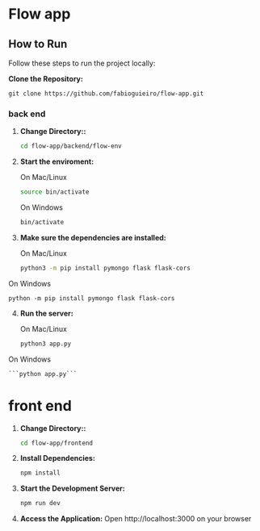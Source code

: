 # Flow app

## How to Run

Follow these steps to run the project locally:

**Clone the Repository:**

    git clone https://github.com/fabioguieiro/flow-app.git


### back end

1. **Change Directory::**

    ```bash
    cd flow-app/backend/flow-env

    ```

2. **Start the enviroment:**

    On Mac/Linux

    ```bash
    source bin/activate
    ```
    
    On Windows

    ```bash
    bin/activate
    ```

3. **Make sure the dependencies are installed:**

   On Mac/Linux
   
    ```bash
    python3 -m pip install pymongo flask flask-cors
   ```
    
  On Windows
   
    python -m pip install pymongo flask flask-cors

4. **Run the server:**
   
   On Mac/Linux
   
    ```bash
    python3 app.py
   ```
    
  On Windows
   
    ```python app.py```


# front end


1. **Change Directory::**

    ```bash
    cd flow-app/frontend

    ```

2. **Install Dependencies:**

    ```bash
    npm install

    ```

3. **Start the Development Server:**

    ```bash
    npm run dev

    ```

4. **Access the Application:**
   Open http://localhost:3000 on your browser
